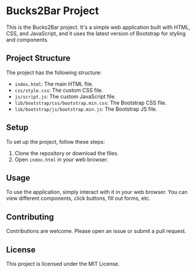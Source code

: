 # Bucks2Bar Project

This is the Bucks2Bar project. It's a simple web application built with HTML, CSS, and JavaScript, and it uses the latest version of Bootstrap for styling and components.

## Project Structure

The project has the following structure:

- `index.html`: The main HTML file.
- `css/style.css`: The custom CSS file.
- `js/script.js`: The custom JavaScript file.
- `lib/bootstrap/css/bootstrap.min.css`: The Bootstrap CSS file.
- `lib/bootstrap/js/bootstrap.min.js`: The Bootstrap JS file.

## Setup

To set up the project, follow these steps:

1. Clone the repository or download the files.
2. Open `index.html` in your web browser.

## Usage

To use the application, simply interact with it in your web browser. You can view different components, click buttons, fill out forms, etc.

## Contributing

Contributions are welcome. Please open an issue or submit a pull request.

## License

This project is licensed under the MIT License.